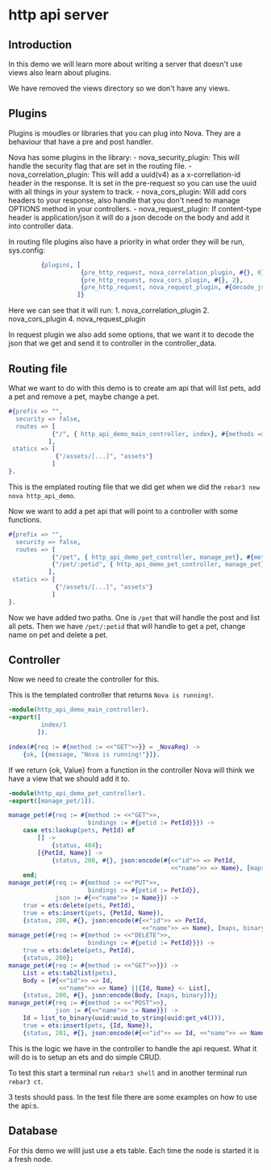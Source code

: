 # http api server #

## Introduction ##

In this demo we will learn more about writing a server that doesn't use views also learn about plugins.

We have removed the views directory so we don't have any views.

## Plugins ##

Plugins is moudles or libraries that you can plug into Nova. They are a behaviour that have a pre and post handler.

Nova has some plugins in the library:
    - nova_security_plugin: This will handle the security flag that are set in the routing file.
    - nova_correlation_plugin: This will add a uuid(v4) as a x-correllation-id header in the response. It is set in the pre-request so you can use the uuid with all things in your system to track.
    - nova_cors_plugin: Will add cors headers to your response, also handle that you don't need to manage OPTIONS method in your controllers.
    - nova_request_plugin: If content-type header is application/json it will do a json decode on the body and add it into controller data.

In routing file plugins also have a priority in what order they will be run, sys.config:
```erlang
         {plugins, [
                    {pre_http_request, nova_correlation_plugin, #{}, 0},
                    {pre_http_request, nova_cors_plugin, #{}, 2},
                    {pre_http_request, nova_request_plugin, #{decode_json_body => true}, 10}
                   ]}
```

Here we can see that it will run:
    1. nova_correlation_plugin
    2. nova_cors_plugin
    4. nova_request_plugin

In request plugin we also add some options, that we want it to decode the json that we get and send it to controller in the controller_data.

## Routing file ##

What we want to do with this demo is to create am api that will list pets, add a pet and remove a pet, maybe change a pet.

```erlang
#{prefix => "",
  security => false,
  routes => [
            {"/", { http_api_demo_main_controller, index}, #{methods => [get]}}
           ],
 statics => [
             {"/assets/[...]", "assets"}
            ]
}.
```

This is the emplated routing file that we did get when we did the `rebar3 new nova http_api_demo`.

Now we want to add a pet api that will point to a controller with some functions.

```erlang
#{prefix => "",
  security => false,
  routes => [
            {"/pet", { http_api_demo_pet_controller, manage_pet}, #{methods => [options, get, post]}},
            {"/pet/:petid", { http_api_demo_pet_controller, manage_pet}, #{methods => [options, get, put]}}
           ],
 statics => [
             {"/assets/[...]", "assets"}
            ]
}.
```

Now we have added two paths. One is `/pet` that will handle the post and list all pets. Then we have `/pet/:petid` that will handle to get a pet, change name on pet and delete a pet.

## Controller ##

Now we need to create the controller for this.

This is the templated controller that returns `Nova is running!`.

```erlang
-module(http_api_demo_main_controller).
-export([
         index/1
        ]).

index(#{req := #{method := <<"GET">>}} = _NovaReq) ->
    {ok, [{message, "Nova is running!"}]}.
```

If we return {ok, Value} from a function in the controller Nova will think we have a view that we should add it to.

```erlang
-module(http_api_demo_pet_controller).
-export([manage_pet/1]).

manage_pet(#{req := #{method := <<"GET">>,
                      bindings := #{petid := PetId}}}) ->
    case ets:lookup(pets, PetId) of
        [] ->
            {status, 404};
        [{PetId, Name}] ->
            {status, 200, #{}, json:encode(#{<<"id">> => PetId,
                                             <<"name">> => Name}, [maps, binary])}
    end;
manage_pet(#{req := #{method := <<"PUT">>,
                      bindings := #{petid := PetId}},
             json := #{<<"name">> := Name}}) ->
    true = ets:delete(pets, PetId),
    true = ets:insert(pets, {PetId, Name}),
    {status, 200, #{}, json:encode(#{<<"id">> => PetId,
                                     <<"name">> => Name}, [maps, binary])};
manage_pet(#{req := #{method := <<"DELETE">>,
                      bindings := #{petid := PetId}}}) ->
    true = ets:delete(pets, PetId),
    {status, 200}; 
manage_pet(#{req := #{method := <<"GET">>}}) ->
    List = ets:tab2list(pets),
    Body = [#{<<"id">> => Id,
              <<"name">> => Name} ||{Id, Name} <- List],
    {status, 200, #{}, json:encode(Body, [maps, binary])};
manage_pet(#{req := #{method := <<"POST">>},
             json := #{<<"name">> := Name}}) ->
    Id = list_to_binary(uuid:uuid_to_string(uuid:get_v4())),  
    true = ets:insert(pets, {Id, Name}),
    {status, 201, #{}, json:encode(#{<<"id">> => Id, <<"name">> => Name}, [maps, binary])}.
```

This is the logic we have in the controller to handle the api request. What it will do is to setup an ets and do simple CRUD.

To test this start a terminal run `rebar3 shell` and in another terminal run `rebar3 ct`.

3 tests should pass. In the test file there are some examples on how to use the api:s.


## Database ##

For this demo we willl just use a ets table. Each time the node is started it is a fresh node.

